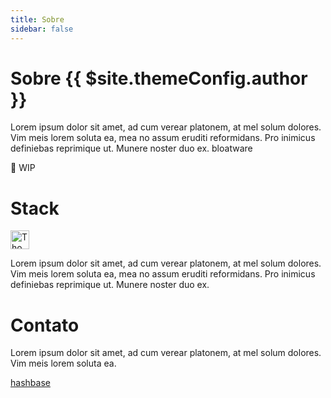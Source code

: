 ```yaml
---
title: Sobre
sidebar: false
---
```

# Sobre {{ $site.themeConfig.author }}


Lorem ipsum dolor sit amet, ad cum verear platonem, at mel solum dolores. Vim meis lorem soluta ea, mea no assum eruditi reformidans. Pro inimicus definiebas reprimique ut. Munere noster duo ex.
bloatware

🚧 WIP

# Stack

<a href="https://dev.to/thomasgroch" target="_blank">
  <img src="https://d2fltix0v2e0sb.cloudfront.net/dev-badge.svg" alt="Thomas Letsch Groch's DEV Profile" height="30" width="30" />
</a>

Lorem ipsum dolor sit amet, ad cum verear platonem, at mel solum dolores. Vim meis lorem soluta ea, mea no assum eruditi reformidans. Pro inimicus definiebas reprimique ut. Munere noster duo ex.

<a frameborder="0" data-theme="light" data-layers="1,3,4,2" data-stack-embed="true" href="https://embed.stackshare.io/stacks/embed/71541d84fcf5cef49065bf43c33845"/></a><script async src="https://cdn1.stackshare.io/javascripts/client-code.js" charset="utf-8"></script>

# Contato

<Contato/>

Lorem ipsum dolor sit amet, ad cum verear platonem, at mel solum dolores. Vim meis lorem soluta ea.

[hashbase](dat://thomasgroch.hashbase.io/contato.html)